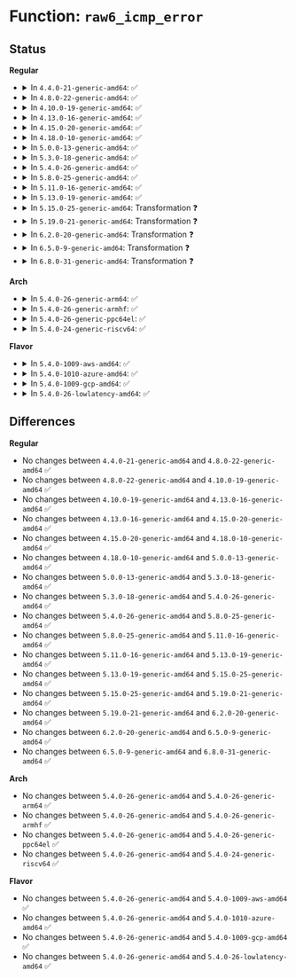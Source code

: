 # Function: <code>raw6_icmp_error</code>

## Status
<b>Regular</b>
<ul>
<li>
<details>
<summary>In <code>4.4.0-21-generic-amd64</code>: ✅</summary>

```c
void raw6_icmp_error(struct sk_buff * skb, int nexthdr, u8 type, u8 code, int inner_offset, __be32 info)
```

```json
{
  "name": "raw6_icmp_error",
  "collision_type": "Unique Global",
  "inline_type": "No",
  "funcs": [
    {
      "addr": 18446744071587129776,
      "name": "raw6_icmp_error",
      "external": true,
      "loc": "net/ipv6/raw.c:359",
      "file": "net/ipv6/raw.c",
      "inline": "seen, unknown",
      "caller_inline": [],
      "caller_func": [
        "net/ipv6/icmp.c:icmpv6_notify"
      ]
    }
  ],
  "symbols": [
    {
      "addr": 18446744071587129776,
      "name": "raw6_icmp_error",
      "section": ".text",
      "bind": "STB_GLOBAL",
      "size": 511
    }
  ]
}
```
</details>
</li>
<li>
<details>
<summary>In <code>4.8.0-22-generic-amd64</code>: ✅</summary>

```c
void raw6_icmp_error(struct sk_buff * skb, int nexthdr, u8 type, u8 code, int inner_offset, __be32 info)
```

```json
{
  "name": "raw6_icmp_error",
  "collision_type": "Unique Global",
  "inline_type": "No",
  "funcs": [
    {
      "addr": 18446744071587581232,
      "name": "raw6_icmp_error",
      "external": true,
      "loc": "net/ipv6/raw.c:359",
      "file": "net/ipv6/raw.c",
      "inline": "seen, unknown",
      "caller_inline": [],
      "caller_func": [
        "net/ipv6/icmp.c:icmpv6_notify"
      ]
    }
  ],
  "symbols": [
    {
      "addr": 18446744071587581232,
      "name": "raw6_icmp_error",
      "section": ".text",
      "bind": "STB_GLOBAL",
      "size": 539
    }
  ]
}
```
</details>
</li>
<li>
<details>
<summary>In <code>4.10.0-19-generic-amd64</code>: ✅</summary>

```c
void raw6_icmp_error(struct sk_buff * skb, int nexthdr, u8 type, u8 code, int inner_offset, __be32 info)
```

```json
{
  "name": "raw6_icmp_error",
  "collision_type": "Unique Global",
  "inline_type": "No",
  "funcs": [
    {
      "addr": 18446744071587785376,
      "name": "raw6_icmp_error",
      "external": true,
      "loc": "net/ipv6/raw.c:361",
      "file": "net/ipv6/raw.c",
      "inline": "seen, unknown",
      "caller_inline": [],
      "caller_func": [
        "net/ipv6/icmp.c:icmpv6_notify"
      ]
    }
  ],
  "symbols": [
    {
      "addr": 18446744071587785376,
      "name": "raw6_icmp_error",
      "section": ".text",
      "bind": "STB_GLOBAL",
      "size": 539
    }
  ]
}
```
</details>
</li>
<li>
<details>
<summary>In <code>4.13.0-16-generic-amd64</code>: ✅</summary>

```c
void raw6_icmp_error(struct sk_buff * skb, int nexthdr, u8 type, u8 code, int inner_offset, __be32 info)
```

```json
{
  "name": "raw6_icmp_error",
  "collision_type": "Unique Global",
  "inline_type": "No",
  "funcs": [
    {
      "addr": 18446744071587942352,
      "name": "raw6_icmp_error",
      "external": true,
      "loc": "net/ipv6/raw.c:361",
      "file": "net/ipv6/raw.c",
      "inline": "seen, unknown",
      "caller_inline": [],
      "caller_func": [
        "net/ipv6/icmp.c:icmpv6_notify"
      ]
    }
  ],
  "symbols": [
    {
      "addr": 18446744071587942352,
      "name": "raw6_icmp_error",
      "section": ".text",
      "bind": "STB_GLOBAL",
      "size": 519
    }
  ]
}
```
</details>
</li>
<li>
<details>
<summary>In <code>4.15.0-20-generic-amd64</code>: ✅</summary>

```c
void raw6_icmp_error(struct sk_buff * skb, int nexthdr, u8 type, u8 code, int inner_offset, __be32 info)
```

```json
{
  "name": "raw6_icmp_error",
  "collision_type": "Unique Global",
  "inline_type": "No",
  "funcs": [
    {
      "addr": 18446744071588477920,
      "name": "raw6_icmp_error",
      "external": true,
      "loc": "net/ipv6/raw.c:364",
      "file": "net/ipv6/raw.c",
      "inline": "seen, unknown",
      "caller_inline": [],
      "caller_func": [
        "net/ipv6/icmp.c:icmpv6_notify"
      ]
    }
  ],
  "symbols": [
    {
      "addr": 18446744071588477920,
      "name": "raw6_icmp_error",
      "section": ".text",
      "bind": "STB_GLOBAL",
      "size": 527
    }
  ]
}
```
</details>
</li>
<li>
<details>
<summary>In <code>4.18.0-10-generic-amd64</code>: ✅</summary>

```c
void raw6_icmp_error(struct sk_buff * skb, int nexthdr, u8 type, u8 code, int inner_offset, __be32 info)
```

```json
{
  "name": "raw6_icmp_error",
  "collision_type": "Unique Global",
  "inline_type": "No",
  "funcs": [
    {
      "addr": 18446744071588841600,
      "name": "raw6_icmp_error",
      "external": true,
      "loc": "net/ipv6/raw.c:364",
      "file": "net/ipv6/raw.c",
      "inline": "seen, unknown",
      "caller_inline": [],
      "caller_func": [
        "net/ipv6/icmp.c:icmpv6_notify"
      ]
    }
  ],
  "symbols": [
    {
      "addr": 18446744071588841600,
      "name": "raw6_icmp_error",
      "section": ".text",
      "bind": "STB_GLOBAL",
      "size": 539
    }
  ]
}
```
</details>
</li>
<li>
<details>
<summary>In <code>5.0.0-13-generic-amd64</code>: ✅</summary>

```c
void raw6_icmp_error(struct sk_buff * skb, int nexthdr, u8 type, u8 code, int inner_offset, __be32 info)
```

```json
{
  "name": "raw6_icmp_error",
  "collision_type": "Unique Global",
  "inline_type": "No",
  "funcs": [
    {
      "addr": 18446744071589065200,
      "name": "raw6_icmp_error",
      "external": true,
      "loc": "net/ipv6/raw.c:363",
      "file": "net/ipv6/raw.c",
      "inline": "seen, unknown",
      "caller_inline": [],
      "caller_func": [
        "net/ipv6/icmp.c:icmpv6_notify"
      ]
    }
  ],
  "symbols": [
    {
      "addr": 18446744071589065200,
      "name": "raw6_icmp_error",
      "section": ".text",
      "bind": "STB_GLOBAL",
      "size": 528
    }
  ]
}
```
</details>
</li>
<li>
<details>
<summary>In <code>5.3.0-18-generic-amd64</code>: ✅</summary>

```c
void raw6_icmp_error(struct sk_buff * skb, int nexthdr, u8 type, u8 code, int inner_offset, __be32 info)
```

```json
{
  "name": "raw6_icmp_error",
  "collision_type": "Unique Global",
  "inline_type": "No",
  "funcs": [
    {
      "addr": 18446744071589518896,
      "name": "raw6_icmp_error",
      "external": true,
      "loc": "net/ipv6/raw.c:361",
      "file": "net/ipv6/raw.c",
      "inline": "seen, unknown",
      "caller_inline": [],
      "caller_func": [
        "net/ipv6/icmp.c:icmpv6_notify"
      ]
    }
  ],
  "symbols": [
    {
      "addr": 18446744071589518896,
      "name": "raw6_icmp_error",
      "section": ".text",
      "bind": "STB_GLOBAL",
      "size": 532
    }
  ]
}
```
</details>
</li>
<li>
<details>
<summary>In <code>5.4.0-26-generic-amd64</code>: ✅</summary>

```c
void raw6_icmp_error(struct sk_buff * skb, int nexthdr, u8 type, u8 code, int inner_offset, __be32 info)
```

```json
{
  "name": "raw6_icmp_error",
  "collision_type": "Unique Global",
  "inline_type": "No",
  "funcs": [
    {
      "addr": 18446744071589743008,
      "name": "raw6_icmp_error",
      "external": true,
      "loc": "net/ipv6/raw.c:361",
      "file": "net/ipv6/raw.c",
      "inline": "seen, unknown",
      "caller_inline": [],
      "caller_func": [
        "net/ipv6/icmp.c:icmpv6_notify"
      ]
    }
  ],
  "symbols": [
    {
      "addr": 18446744071589743008,
      "name": "raw6_icmp_error",
      "section": ".text",
      "bind": "STB_GLOBAL",
      "size": 532
    }
  ]
}
```
</details>
</li>
<li>
<details>
<summary>In <code>5.8.0-25-generic-amd64</code>: ✅</summary>

```c
void raw6_icmp_error(struct sk_buff * skb, int nexthdr, u8 type, u8 code, int inner_offset, __be32 info)
```

```json
{
  "name": "raw6_icmp_error",
  "collision_type": "Unique Global",
  "inline_type": "No",
  "funcs": [
    {
      "addr": 18446744071590761200,
      "name": "raw6_icmp_error",
      "external": true,
      "loc": "net/ipv6/raw.c:361",
      "file": "net/ipv6/raw.c",
      "inline": "seen, unknown",
      "caller_inline": [],
      "caller_func": [
        "net/ipv6/icmp.c:icmpv6_notify"
      ]
    }
  ],
  "symbols": [
    {
      "addr": 18446744071590761200,
      "name": "raw6_icmp_error",
      "section": ".text",
      "bind": "STB_GLOBAL",
      "size": 524
    }
  ]
}
```
</details>
</li>
<li>
<details>
<summary>In <code>5.11.0-16-generic-amd64</code>: ✅</summary>

```c
void raw6_icmp_error(struct sk_buff * skb, int nexthdr, u8 type, u8 code, int inner_offset, __be32 info)
```

```json
{
  "name": "raw6_icmp_error",
  "collision_type": "Unique Global",
  "inline_type": "No",
  "funcs": [
    {
      "addr": 18446744071590820576,
      "name": "raw6_icmp_error",
      "external": true,
      "loc": "net/ipv6/raw.c:361",
      "file": "net/ipv6/raw.c",
      "inline": "seen, unknown",
      "caller_inline": [],
      "caller_func": [
        "net/ipv6/icmp.c:icmpv6_notify"
      ]
    }
  ],
  "symbols": [
    {
      "addr": 18446744071590820576,
      "name": "raw6_icmp_error",
      "section": ".text",
      "bind": "STB_GLOBAL",
      "size": 524
    }
  ]
}
```
</details>
</li>
<li>
<details>
<summary>In <code>5.13.0-19-generic-amd64</code>: ✅</summary>

```c
void raw6_icmp_error(struct sk_buff * skb, int nexthdr, u8 type, u8 code, int inner_offset, __be32 info)
```

```json
{
  "name": "raw6_icmp_error",
  "collision_type": "Unique Global",
  "inline_type": "No",
  "funcs": [
    {
      "addr": 18446744071590747648,
      "name": "raw6_icmp_error",
      "external": true,
      "loc": "net/ipv6/raw.c:361",
      "file": "net/ipv6/raw.c",
      "inline": "seen, unknown",
      "caller_inline": [],
      "caller_func": [
        "net/ipv6/icmp.c:icmpv6_notify"
      ]
    }
  ],
  "symbols": [
    {
      "addr": 18446744071590747648,
      "name": "raw6_icmp_error",
      "section": ".text",
      "bind": "STB_GLOBAL",
      "size": 524
    }
  ]
}
```
</details>
</li>
<li>
<details>
<summary>In <code>5.15.0-25-generic-amd64</code>: Transformation ❓</summary>

```c
void raw6_icmp_error(struct sk_buff * skb, int nexthdr, u8 type, u8 code, int inner_offset, __be32 info)
```

```json
{
  "name": "raw6_icmp_error",
  "collision_type": "Unique Global",
  "inline_type": "No",
  "funcs": [
    {
      "addr": 0,
      "name": "raw6_icmp_error",
      "external": true,
      "loc": "net/ipv6/raw.c:361",
      "file": "net/ipv6/raw.c",
      "inline": "seen, unknown",
      "caller_inline": [],
      "caller_func": [
        "net/ipv6/icmp.c:icmpv6_notify"
      ]
    }
  ],
  "symbols": [
    {
      "addr": 18446744071592741046,
      "name": "raw6_icmp_error.cold",
      "section": ".text",
      "bind": "STB_LOCAL",
      "size": 32
    },
    {
      "addr": 18446744071591564400,
      "name": "raw6_icmp_error",
      "section": ".text",
      "bind": "STB_GLOBAL",
      "size": 526
    }
  ]
}
```
</details>
</li>
<li>
<details>
<summary>In <code>5.19.0-21-generic-amd64</code>: Transformation ❓</summary>

```c
void raw6_icmp_error(struct sk_buff * skb, int nexthdr, u8 type, u8 code, int inner_offset, __be32 info)
```

```json
{
  "name": "raw6_icmp_error",
  "collision_type": "Unique Global",
  "inline_type": "No",
  "funcs": [
    {
      "addr": 0,
      "name": "raw6_icmp_error",
      "external": true,
      "loc": "net/ipv6/raw.c:332",
      "file": "net/ipv6/raw.c",
      "inline": "seen, unknown",
      "caller_inline": [],
      "caller_func": [
        "net/ipv6/icmp.c:icmpv6_notify"
      ]
    }
  ],
  "symbols": [
    {
      "addr": 18446744071594627758,
      "name": "raw6_icmp_error.cold",
      "section": ".text",
      "bind": "STB_LOCAL",
      "size": 32
    },
    {
      "addr": 18446744071593255728,
      "name": "raw6_icmp_error",
      "section": ".text",
      "bind": "STB_GLOBAL",
      "size": 505
    }
  ]
}
```
</details>
</li>
<li>
<details>
<summary>In <code>6.2.0-20-generic-amd64</code>: Transformation ❓</summary>

```c
void raw6_icmp_error(struct sk_buff * skb, int nexthdr, u8 type, u8 code, int inner_offset, __be32 info)
```

```json
{
  "name": "raw6_icmp_error",
  "collision_type": "Unique Global",
  "inline_type": "No",
  "funcs": [
    {
      "addr": 0,
      "name": "raw6_icmp_error",
      "external": true,
      "loc": "net/ipv6/raw.c:332",
      "file": "net/ipv6/raw.c",
      "inline": "seen, unknown",
      "caller_inline": [],
      "caller_func": [
        "net/ipv6/icmp.c:icmpv6_notify"
      ]
    }
  ],
  "symbols": [
    {
      "addr": 18446744071596361504,
      "name": "raw6_icmp_error.cold",
      "section": ".text",
      "bind": "STB_LOCAL",
      "size": 32
    },
    {
      "addr": 18446744071595157648,
      "name": "raw6_icmp_error",
      "section": ".text",
      "bind": "STB_GLOBAL",
      "size": 505
    }
  ]
}
```
</details>
</li>
<li>
<details>
<summary>In <code>6.5.0-9-generic-amd64</code>: Transformation ❓</summary>

```c
void raw6_icmp_error(struct sk_buff * skb, int nexthdr, u8 type, u8 code, int inner_offset, __be32 info)
```

```json
{
  "name": "raw6_icmp_error",
  "collision_type": "Unique Global",
  "inline_type": "No",
  "funcs": [
    {
      "addr": 0,
      "name": "raw6_icmp_error",
      "external": true,
      "loc": "net/ipv6/raw.c:329",
      "file": "net/ipv6/raw.c",
      "inline": "seen, unknown",
      "caller_inline": [],
      "caller_func": [
        "net/ipv6/icmp.c:icmpv6_notify"
      ]
    }
  ],
  "symbols": [
    {
      "addr": 18446744071596890026,
      "name": "raw6_icmp_error.cold",
      "section": ".text",
      "bind": "STB_LOCAL",
      "size": 25
    },
    {
      "addr": 18446744071595552864,
      "name": "raw6_icmp_error",
      "section": ".text",
      "bind": "STB_GLOBAL",
      "size": 544
    }
  ]
}
```
</details>
</li>
<li>
<details>
<summary>In <code>6.8.0-31-generic-amd64</code>: Transformation ❓</summary>

```c
void raw6_icmp_error(struct sk_buff * skb, int nexthdr, u8 type, u8 code, int inner_offset, __be32 info)
```

```json
{
  "name": "raw6_icmp_error",
  "collision_type": "Unique Global",
  "inline_type": "No",
  "funcs": [
    {
      "addr": 0,
      "name": "raw6_icmp_error",
      "external": true,
      "loc": "net/ipv6/raw.c:329",
      "file": "net/ipv6/raw.c",
      "inline": "seen, unknown",
      "caller_inline": [],
      "caller_func": [
        "net/ipv6/icmp.c:icmpv6_notify"
      ]
    }
  ],
  "symbols": [
    {
      "addr": 18446744071597814405,
      "name": "raw6_icmp_error.cold",
      "section": ".text",
      "bind": "STB_LOCAL",
      "size": 25
    },
    {
      "addr": 18446744071596395568,
      "name": "raw6_icmp_error",
      "section": ".text",
      "bind": "STB_GLOBAL",
      "size": 551
    }
  ]
}
```
</details>
</li>
</ul>
<b>Arch</b>
<ul>
<li>
<details>
<summary>In <code>5.4.0-26-generic-arm64</code>: ✅</summary>

```c
void raw6_icmp_error(struct sk_buff * skb, int nexthdr, u8 type, u8 code, int inner_offset, __be32 info)
```

```json
{
  "name": "raw6_icmp_error",
  "collision_type": "Unique Global",
  "inline_type": "No",
  "funcs": [
    {
      "addr": 18446603336503437304,
      "name": "raw6_icmp_error",
      "external": true,
      "loc": "net/ipv6/raw.c:361",
      "file": "net/ipv6/raw.c",
      "inline": "seen, unknown",
      "caller_inline": [],
      "caller_func": [
        "net/ipv6/icmp.c:icmpv6_notify"
      ]
    }
  ],
  "symbols": [
    {
      "addr": 18446603336503437304,
      "name": "raw6_icmp_error",
      "section": ".text",
      "bind": "STB_GLOBAL",
      "size": 740
    }
  ]
}
```
</details>
</li>
<li>
<details>
<summary>In <code>5.4.0-26-generic-armhf</code>: ✅</summary>

```c
void raw6_icmp_error(struct sk_buff * skb, int nexthdr, u8 type, u8 code, int inner_offset, __be32 info)
```

```json
{
  "name": "raw6_icmp_error",
  "collision_type": "Unique Global",
  "inline_type": "No",
  "funcs": [
    {
      "addr": 3236096004,
      "name": "raw6_icmp_error",
      "external": true,
      "loc": "net/ipv6/raw.c:361",
      "file": "net/ipv6/raw.c",
      "inline": "seen, unknown",
      "caller_inline": [],
      "caller_func": [
        "net/ipv6/icmp.c:icmpv6_notify"
      ]
    }
  ],
  "symbols": [
    {
      "addr": 3236096004,
      "name": "raw6_icmp_error",
      "section": ".text",
      "bind": "STB_GLOBAL",
      "size": 556
    }
  ]
}
```
</details>
</li>
<li>
<details>
<summary>In <code>5.4.0-26-generic-ppc64el</code>: ✅</summary>

```c
void raw6_icmp_error(struct sk_buff * skb, int nexthdr, u8 type, u8 code, int inner_offset, __be32 info)
```

```json
{
  "name": "raw6_icmp_error",
  "collision_type": "Unique Global",
  "inline_type": "No",
  "funcs": [
    {
      "addr": 13835058055297219104,
      "name": "raw6_icmp_error",
      "external": true,
      "loc": "net/ipv6/raw.c:361",
      "file": "net/ipv6/raw.c",
      "inline": "seen, unknown",
      "caller_inline": [],
      "caller_func": [
        "net/ipv6/icmp.c:icmpv6_notify"
      ]
    }
  ],
  "symbols": [
    {
      "addr": 13835058055297219104,
      "name": "raw6_icmp_error",
      "section": ".text",
      "bind": "STB_GLOBAL",
      "size": 784
    }
  ]
}
```
</details>
</li>
<li>
<details>
<summary>In <code>5.4.0-24-generic-riscv64</code>: ✅</summary>

```c
void raw6_icmp_error(struct sk_buff * skb, int nexthdr, u8 type, u8 code, int inner_offset, __be32 info)
```

```json
{
  "name": "raw6_icmp_error",
  "collision_type": "Unique Global",
  "inline_type": "No",
  "funcs": [
    {
      "addr": 18446743936279424854,
      "name": "raw6_icmp_error",
      "external": true,
      "loc": "net/ipv6/raw.c:361",
      "file": "net/ipv6/raw.c",
      "inline": "seen, unknown",
      "caller_inline": [],
      "caller_func": [
        "net/ipv6/icmp.c:icmpv6_notify"
      ]
    }
  ],
  "symbols": [
    {
      "addr": 18446743936279424854,
      "name": "raw6_icmp_error",
      "section": ".text",
      "bind": "STB_GLOBAL",
      "size": 502
    }
  ]
}
```
</details>
</li>
</ul>
<b>Flavor</b>
<ul>
<li>
<details>
<summary>In <code>5.4.0-1009-aws-amd64</code>: ✅</summary>

```c
void raw6_icmp_error(struct sk_buff * skb, int nexthdr, u8 type, u8 code, int inner_offset, __be32 info)
```

```json
{
  "name": "raw6_icmp_error",
  "collision_type": "Unique Global",
  "inline_type": "No",
  "funcs": [
    {
      "addr": 18446744071589347376,
      "name": "raw6_icmp_error",
      "external": true,
      "loc": "net/ipv6/raw.c:361",
      "file": "net/ipv6/raw.c",
      "inline": "seen, unknown",
      "caller_inline": [],
      "caller_func": [
        "net/ipv6/icmp.c:icmpv6_notify"
      ]
    }
  ],
  "symbols": [
    {
      "addr": 18446744071589347376,
      "name": "raw6_icmp_error",
      "section": ".text",
      "bind": "STB_GLOBAL",
      "size": 532
    }
  ]
}
```
</details>
</li>
<li>
<details>
<summary>In <code>5.4.0-1010-azure-amd64</code>: ✅</summary>

```c
void raw6_icmp_error(struct sk_buff * skb, int nexthdr, u8 type, u8 code, int inner_offset, __be32 info)
```

```json
{
  "name": "raw6_icmp_error",
  "collision_type": "Unique Global",
  "inline_type": "No",
  "funcs": [
    {
      "addr": 18446744071589072368,
      "name": "raw6_icmp_error",
      "external": true,
      "loc": "net/ipv6/raw.c:361",
      "file": "net/ipv6/raw.c",
      "inline": "seen, unknown",
      "caller_inline": [],
      "caller_func": [
        "net/ipv6/icmp.c:icmpv6_notify"
      ]
    }
  ],
  "symbols": [
    {
      "addr": 18446744071589072368,
      "name": "raw6_icmp_error",
      "section": ".text",
      "bind": "STB_GLOBAL",
      "size": 532
    }
  ]
}
```
</details>
</li>
<li>
<details>
<summary>In <code>5.4.0-1009-gcp-amd64</code>: ✅</summary>

```c
void raw6_icmp_error(struct sk_buff * skb, int nexthdr, u8 type, u8 code, int inner_offset, __be32 info)
```

```json
{
  "name": "raw6_icmp_error",
  "collision_type": "Unique Global",
  "inline_type": "No",
  "funcs": [
    {
      "addr": 18446744071589784240,
      "name": "raw6_icmp_error",
      "external": true,
      "loc": "net/ipv6/raw.c:361",
      "file": "net/ipv6/raw.c",
      "inline": "seen, unknown",
      "caller_inline": [],
      "caller_func": [
        "net/ipv6/icmp.c:icmpv6_notify"
      ]
    }
  ],
  "symbols": [
    {
      "addr": 18446744071589784240,
      "name": "raw6_icmp_error",
      "section": ".text",
      "bind": "STB_GLOBAL",
      "size": 532
    }
  ]
}
```
</details>
</li>
<li>
<details>
<summary>In <code>5.4.0-26-lowlatency-amd64</code>: ✅</summary>

```c
void raw6_icmp_error(struct sk_buff * skb, int nexthdr, u8 type, u8 code, int inner_offset, __be32 info)
```

```json
{
  "name": "raw6_icmp_error",
  "collision_type": "Unique Global",
  "inline_type": "No",
  "funcs": [
    {
      "addr": 18446744071589834976,
      "name": "raw6_icmp_error",
      "external": true,
      "loc": "net/ipv6/raw.c:361",
      "file": "net/ipv6/raw.c",
      "inline": "seen, unknown",
      "caller_inline": [],
      "caller_func": [
        "net/ipv6/icmp.c:icmpv6_notify"
      ]
    }
  ],
  "symbols": [
    {
      "addr": 18446744071589834976,
      "name": "raw6_icmp_error",
      "section": ".text",
      "bind": "STB_GLOBAL",
      "size": 531
    }
  ]
}
```
</details>
</li>
</ul>

## Differences
<b>Regular</b>
<ul>
<li>
No changes between <code>4.4.0-21-generic-amd64</code> and <code>4.8.0-22-generic-amd64</code> ✅
</li>
<li>
No changes between <code>4.8.0-22-generic-amd64</code> and <code>4.10.0-19-generic-amd64</code> ✅
</li>
<li>
No changes between <code>4.10.0-19-generic-amd64</code> and <code>4.13.0-16-generic-amd64</code> ✅
</li>
<li>
No changes between <code>4.13.0-16-generic-amd64</code> and <code>4.15.0-20-generic-amd64</code> ✅
</li>
<li>
No changes between <code>4.15.0-20-generic-amd64</code> and <code>4.18.0-10-generic-amd64</code> ✅
</li>
<li>
No changes between <code>4.18.0-10-generic-amd64</code> and <code>5.0.0-13-generic-amd64</code> ✅
</li>
<li>
No changes between <code>5.0.0-13-generic-amd64</code> and <code>5.3.0-18-generic-amd64</code> ✅
</li>
<li>
No changes between <code>5.3.0-18-generic-amd64</code> and <code>5.4.0-26-generic-amd64</code> ✅
</li>
<li>
No changes between <code>5.4.0-26-generic-amd64</code> and <code>5.8.0-25-generic-amd64</code> ✅
</li>
<li>
No changes between <code>5.8.0-25-generic-amd64</code> and <code>5.11.0-16-generic-amd64</code> ✅
</li>
<li>
No changes between <code>5.11.0-16-generic-amd64</code> and <code>5.13.0-19-generic-amd64</code> ✅
</li>
<li>
No changes between <code>5.13.0-19-generic-amd64</code> and <code>5.15.0-25-generic-amd64</code> ✅
</li>
<li>
No changes between <code>5.15.0-25-generic-amd64</code> and <code>5.19.0-21-generic-amd64</code> ✅
</li>
<li>
No changes between <code>5.19.0-21-generic-amd64</code> and <code>6.2.0-20-generic-amd64</code> ✅
</li>
<li>
No changes between <code>6.2.0-20-generic-amd64</code> and <code>6.5.0-9-generic-amd64</code> ✅
</li>
<li>
No changes between <code>6.5.0-9-generic-amd64</code> and <code>6.8.0-31-generic-amd64</code> ✅
</li>
</ul>
<b>Arch</b>
<ul>
<li>
No changes between <code>5.4.0-26-generic-amd64</code> and <code>5.4.0-26-generic-arm64</code> ✅
</li>
<li>
No changes between <code>5.4.0-26-generic-amd64</code> and <code>5.4.0-26-generic-armhf</code> ✅
</li>
<li>
No changes between <code>5.4.0-26-generic-amd64</code> and <code>5.4.0-26-generic-ppc64el</code> ✅
</li>
<li>
No changes between <code>5.4.0-26-generic-amd64</code> and <code>5.4.0-24-generic-riscv64</code> ✅
</li>
</ul>
<b>Flavor</b>
<ul>
<li>
No changes between <code>5.4.0-26-generic-amd64</code> and <code>5.4.0-1009-aws-amd64</code> ✅
</li>
<li>
No changes between <code>5.4.0-26-generic-amd64</code> and <code>5.4.0-1010-azure-amd64</code> ✅
</li>
<li>
No changes between <code>5.4.0-26-generic-amd64</code> and <code>5.4.0-1009-gcp-amd64</code> ✅
</li>
<li>
No changes between <code>5.4.0-26-generic-amd64</code> and <code>5.4.0-26-lowlatency-amd64</code> ✅
</li>
</ul>
